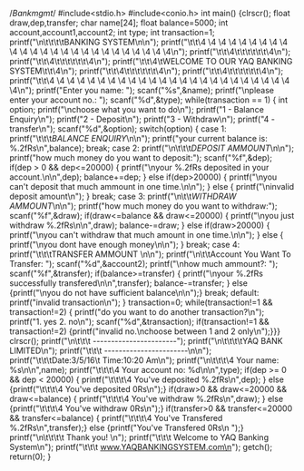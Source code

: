 /*Bankmgmt*/
#include<stdio.h>
#include<conio.h>
int main()
{clrscr();
float draw,dep,transfer;
char name[24];
float balance=5000;
int account,account1,account2;
int type;
int transaction=1;
printf("\n\t\t\t\tBANKING SYSTEM\n\n");
printf("\t\t\4 \4 \4 \4 \4 \4 \4 \4 \4 \4 \4 \4 \4 \4 \4 \4 \4 \4 \4 \4 \4 \4 \4 \4 \4\n");
printf("\t\t\4\t\t\t\t\t\t\4\n");
printf("\t\t\4\t\t\t\t\t\t\4\n");
printf("\t\t\4\tWELCOME TO OUR YAQ BANKING SYSTEM\t\t\4\n");
printf("\t\t\4\t\t\t\t\t\t\4\n");
printf("\t\t\4\t\t\t\t\t\t\4\n");
printf("\t\t\4 \4 \4 \4 \4 \4 \4 \4 \4 \4 \4 \4 \4 \4 \4 \4 \4 \4 \4 \4 \4 \4 \4 \4 \4\n");
printf("Enter you name: ");
scanf("%s",&name);
printf("\nplease enter your account no.: ");
scanf("%d",&type);
while(transaction == 1)
{
int option;
printf("\nchoose what you want to do\n");
printf("1 - Balance Enquiry\n");
printf("2 - Deposit\n");
printf("3 - Withdraw\n");
printf("4 - transfer\n");
scanf("%d",&option);
switch(option)
{
case 1:
printf("\t\t\t*BALANCE ENQUIRY*\n\n");
printf("your current balance is: %.2fRs\n",balance);
break;
case 2:
printf("\n\t\t\t*DEPOSIT AMMOUNT*\n\n");
printf("how much money do you want to deposit:");
scanf("%f",&dep);
if(dep > 0 && dep<=20000)
{
printf("\nyour %.2fRs deposited in your account.\n\n",dep);
balance+=dep;
}
else if(dep>20000)
{
printf("\nyou can't deposit that much ammount in one time.\n\n");
}
else
{
printf("\ninvalid deposit amount\n");
}
break;
case 3:
printf("\n\t\t*WITHDRAW AMMOUNT*\n\n");
printf("how much money do you want to withdraw:");
scanf("%f",&draw);
if(draw<=balance && draw<=20000)
{
printf("\nyou just withdraw %.2fRs\n\n",draw);
balance-=draw;
}
else if(draw>20000)
{
printf("\nyou can't withdraw that much amount in one time.\n\n");
}
else
{
printf("\nyou dont have enough money\n\n");
}
break;
case 4:
printf("\t\t\tTRANSFER AMMOUNT \n\n");
printf("\n\t\tAccount You Want To Transfer: ");
scanf("%d",&account2);
printf("\nhow much ammount?: ");
scanf("%f",&transfer);
if(balance>=transfer)
{
printf("\nyour %.2fRs successfully transfered\n\n",transfer);
balance-=transfer;
}
else
{printf("\nyou do not have sufficient balance\n\n");}
break;
default:
printf("invalid transaction\n");
}
transaction=0;
while(transaction!=1 && transaction!=2)
{
printf("do you want to do another transaction?\n");
printf("1. yes 2. no\n");
scanf("%d",&transaction);
if(transaction!=1 && transaction!=2)
{printf("invalid no.\nchoose between 1 and 2 only\n");}}}
clrscr();
printf("\n\t\t\t    -----------------------");
printf("\n\t\t\t\tYAQ BANK LIMITED\n");
printf("\t\t\t    -----------------------\n\n");
printf("\t\t\tDate:3/5/16\t   Time:10:20 Am\n");
printf("\n\t\t\t\4 Your name: %s\n\n",name);
printf("\t\t\t\4 Your account no: %d\n\n",type);
if(dep >= 0 && dep < 20000)
{
printf("\t\t\t\4 You've deposited %.2fRs\n",dep);
}
else
{printf("\t\t\t\4 You've deposited 0Rs\n");}
if(draw>0 && draw<=20000 && draw<=balance)
{
printf("\t\t\t\4 You've withdraw %.2fRs\n",draw);
}
else
{printf("\t\t\t\4 You've withdraw 0Rs\n");}
if(transfer>0 && transfer<=20000 && transfer<=balance)
{
printf("\t\t\t\4 You've Transfered %.2fRs\n",transfer);}
else
{printf("You've Transfered 0Rs\n ");}
printf("\n\t\t\t\t    Thank you! \n");
printf("\t\t\t   Welcome to YAQ Banking System\n");
printf("\t\t\t      www.YAQBANKINGSYSTEM.com\n");
getch();
return(0);
}
